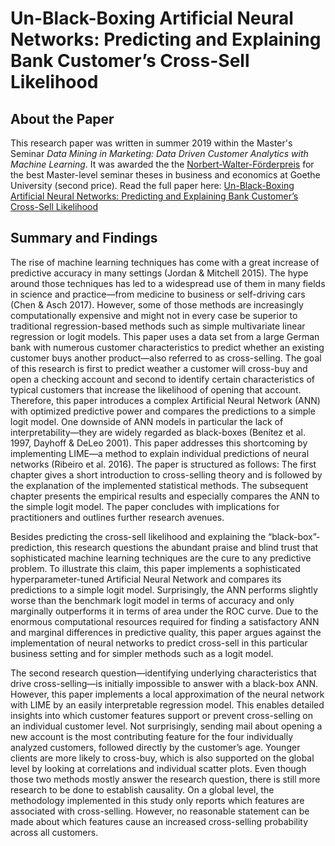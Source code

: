 # Un-Black-Boxing Artificial Neural Networks: Predicting and Explaining Bank Customer’s Cross-Sell Likelihood
## About the Paper
This research paper was written in summer 2019 within the Master's Seminar *Data Mining in Marketing: Data Driven Customer Analytics with Machine Learning*. It was awarded the the [Norbert-Walter-Förderpreis](https://www.fwwg.de/foerderpreis/) for the best Master-level seminar theses in business and economics at Goethe University (second price). Read the full paper here: [Un-Black-Boxing Artificial Neural Networks: Predicting and Explaining Bank Customer’s Cross-Sell Likelihood](dami-paper.pdf)

## Summary and Findings
The rise of machine learning techniques has come with a great increase of predictive accuracy in many settings (Jordan & Mitchell 2015). The hype around those techniques has led to a widespread use of them in many fields in science and practice—from medicine to business or self-driving cars (Chen & Asch 2017). However, some of those methods are increasingly computationally expensive and might not in every case be superior to traditional regression-based methods such as simple multivariate linear regression or logit models.
This paper uses a data set from a large German bank with numerous customer characteristics to predict whether an existing customer buys another product—also referred to as cross-selling. The goal of this research is first to predict weather a customer will cross-buy and open a checking account and second to identify certain characteristics of typical customers that increase the likelihood of opening that account. Therefore, this paper introduces a complex Artificial Neural Network (ANN) with optimized predictive power and compares the predictions to a simple logit model. One downside of ANN models in particular the lack of interpretability—they are widely regarded as black-boxes (Benítez et al. 1997, Dayhoff & DeLeo 2001). This paper addresses this shortcoming by implementing LIME—a method to explain individual predictions of neural networks (Ribeiro et al. 2016). The paper is structured as follows: The first chapter gives a short introduction to cross-selling theory and is followed by the explanation of the implemented statistical methods. The subsequent chapter presents the empirical results and especially compares the ANN to the simple logit model. The paper concludes with implications for practitioners and outlines further research avenues.

Besides predicting the cross-sell likelihood and explaining the “black-box”-prediction, this research questions the abundant praise and blind trust that sophisticated machine learning techniques are the cure to any predictive problem. To illustrate this claim, this paper implements a sophisticated hyperparameter-tuned Artificial Neural Network and compares its predictions to a simple logit model. Surprisingly, the ANN performs slightly worse than the benchmark logit model in terms of accuracy and only marginally outperforms it in terms of area under the ROC curve. Due to the enormous computational resources required for finding a satisfactory ANN and marginal differences in predictive quality, this paper argues against the implementation of neural networks to predict cross-sell in this particular business setting and for simpler methods such as a logit model.

The second research question—identifying underlying characteristics that drive cross-selling—is initially impossible to answer with a black-box ANN. However, this paper implements a local approximation of the neural network with LIME by an easily interpretable regression model. This enables detailed insights into which customer features support or prevent cross-selling on an individual customer level. Not surprisingly, sending mail about opening a new account is the most contributing feature for the four individually analyzed customers, followed directly by the customer’s age. Younger clients are more likely to cross-buy, which is also supported on the global level by looking at correlations and individual scatter plots. Even though those two methods mostly answer the research question, there is still more research to be done to establish causality. On a global level, the methodology implemented in this study only reports which features are associated with cross-selling. However, no reasonable statement can be made about which features cause an increased cross-selling probability across all customers.
